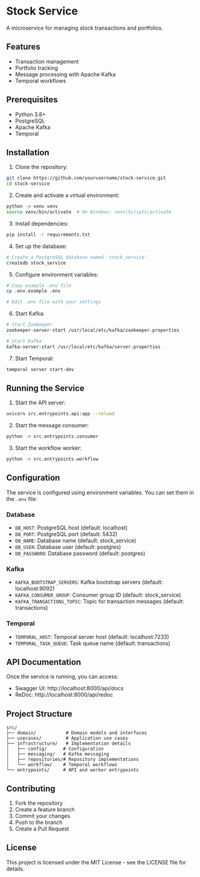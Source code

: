 # Stock Service

A microservice for managing stock transactions and portfolios.

## Features

- Transaction management
- Portfolio tracking
- Message processing with Apache Kafka
- Temporal workflows

## Prerequisites

- Python 3.8+
- PostgreSQL
- Apache Kafka
- Temporal

## Installation

1. Clone the repository:
```bash
git clone https://github.com/yourusername/stock-service.git
cd stock-service
```

2. Create and activate a virtual environment:
```bash
python -m venv venv
source venv/bin/activate  # On Windows: venv\Scripts\activate
```

3. Install dependencies:
```bash
pip install -r requirements.txt
```

4. Set up the database:
```bash
# Create a PostgreSQL database named 'stock_service'
createdb stock_service
```

5. Configure environment variables:
```bash
# Copy example .env file
cp .env.example .env

# Edit .env file with your settings
```

6. Start Kafka:
```bash
# Start Zookeeper
zookeeper-server-start /usr/local/etc/kafka/zookeeper.properties

# Start Kafka
kafka-server-start /usr/local/etc/kafka/server.properties
```

7. Start Temporal:
```bash
temporal server start-dev
```

## Running the Service

1. Start the API server:
```bash
uvicorn src.entrypoints.api:app --reload
```

2. Start the message consumer:
```bash
python -m src.entrypoints.consumer
```

3. Start the workflow worker:
```bash
python -m src.entrypoints.workflow
```

## Configuration

The service is configured using environment variables. You can set them in the `.env` file:

### Database
- `DB_HOST`: PostgreSQL host (default: localhost)
- `DB_PORT`: PostgreSQL port (default: 5432)
- `DB_NAME`: Database name (default: stock_service)
- `DB_USER`: Database user (default: postgres)
- `DB_PASSWORD`: Database password (default: postgres)

### Kafka
- `KAFKA_BOOTSTRAP_SERVERS`: Kafka bootstrap servers (default: localhost:9092)
- `KAFKA_CONSUMER_GROUP`: Consumer group ID (default: stock_service)
- `KAFKA_TRANSACTIONS_TOPIC`: Topic for transaction messages (default: transactions)

### Temporal
- `TEMPORAL_HOST`: Temporal server host (default: localhost:7233)
- `TEMPORAL_TASK_QUEUE`: Task queue name (default: transactions)

## API Documentation

Once the service is running, you can access:
- Swagger UI: http://localhost:8000/api/docs
- ReDoc: http://localhost:8000/api/redoc

## Project Structure

```
src/
├── domain/           # Domain models and interfaces
├── usecases/         # Application use cases
├── infrastructure/   # Implementation details
│   ├── config/      # Configuration
│   ├── messaging/   # Kafka messaging
│   ├── repositories/# Repository implementations
│   └── workflow/    # Temporal workflows
└── entrypoints/     # API and worker entrypoints
```

## Contributing

1. Fork the repository
2. Create a feature branch
3. Commit your changes
4. Push to the branch
5. Create a Pull Request

## License

This project is licensed under the MIT License - see the LICENSE file for details.
